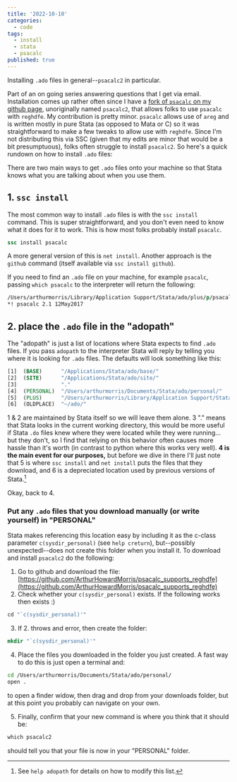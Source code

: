 ```yaml
---
title: '2022-10-10'
categories:
  - code
tags: 
  - install
  - stata
  - psacalc
published: true
---
```


Installing `.ado` files in general--`psacalc2` in particular.

Part of an on going series answering questions that I get via email. Installation comes up rather often since I have a [fork of `psacalc` on my github page](https://github.com/ArthurHowardMorris/psacalc_supports_reghdfe), unoriginally named `psacalc2`, that allows folks to use `psacalc` with `reghdfe`. My contribution is pretty minor. `psacalc` allows use of `areg` and is written mostly in pure Stata (as opposed to Mata or C) so it was straightforward to make a few tweaks to allow use with `reghdfe`. Since I'm not distributing this via SSC (given that my edits are minor that would be a bit presumptuous), folks often struggle to install `psacalc2`. So here's a quick rundown on how to install `.ado` files:

There are two main ways to get `.ado` files onto your machine so that Stata knows what you are talking about when you use them.

## 1. `ssc install`

The most common way to install `.ado` files is with the `ssc install` command. This is super straightforward, and you don't even need to know what it does for it to work. This is how most folks probably install `psacalc`. 

``` Stata
ssc install psacalc
```

A more general version of this is `net install`. Another approach is the `github` command (itself available via `ssc install github`).

If you need to find an `.ado` file on your machine, for example `psacalc`, passing `which psacalc` to the interpreter will return the following:

``` Stata
/Users/arthurmorris/Library/Application Support/Stata/ado/plus/p/psacalc.ado
*! psacalc 2.1 12May2017
```

## 2. place the `.ado` file in the "adopath"

The "adopath" is just a list of locations where Stata expects to find `.ado` files. If you pass `adopath` to the interpreter Stata will reply by telling you where it is looking for `.ado` files. The defaults will look something like this:

``` Stata
[1]  (BASE)      "/Applications/Stata/ado/base/"
[2]  (SITE)      "/Applications/Stata/ado/site/"
[3]              "."
[4]  (PERSONAL)  "/Users/arthurmorris/Documents/Stata/ado/personal/"
[5]  (PLUS)      "/Users/arthurmorris/Library/Application Support/Stata/ado/plus/"
[6]  (OLDPLACE)  "~/ado/"
```

1 & 2 are maintained by Stata itself so we will leave them alone. 3 "." means that Stata looks in the current working directory, this would be more useful if Stata `.do` files knew where they were located while they were running... but they don't, so I find that relying on this behavior often causes more hassle than it's worth (in contrast to python where this works very well). __4 is the main event for our purposes,__ but before we dive in there I'll just note that 5 is where `ssc install` and `net install` puts the files that they download, and 6 is a depreciated location used by previous versions of Stata.[^adopath]

[^adopath]: See `help adopath` for details on how to modify this list. 

Okay, back to 4.

### Put any `.ado` files that you download manually (or write yourself) in "PERSONAL" 

Stata makes referencing this location easy by including it as the c-class parameter `c(sysdir_personal)` (see `help creturn`), but--possibly unexpectedl--does not create this folder when you install it. To download and install `psacalc2` do the following:

1. Go to github and download the file: [https://github.com/ArthurHowardMorris/psacalc_supports_reghdfe](https://github.com/ArthurHowardMorris/psacalc_supports_reghdfe)
2. Check whether your `c(sysdir_personal)` exists. If the following works then  exists :)

``` Stata
cd "`c(sysdir_personal)'"
```

3. If 2. throws and error, then create the folder:

``` Stata
mkdir "`c(sysdir_personal)'"
```

4. Place the files you downloaded in the folder you just created. A fast way to do this is just open a terminal and:

``` bash
cd /Users/arthurmorris/Documents/Stata/ado/personal/
open .
```

to open a finder widow, then drag and drop from your downloads folder, but at this point you probably can navigate on your own.

5. Finally, confirm that your new command is where you think that it should be:

```Stata
which psacalc2
```

should tell you that your file is now in your "PERSONAL" folder.

